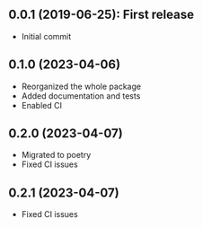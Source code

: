 ## 0.0.1 (2019-06-25): First release

* Initial commit

## 0.1.0 (2023-04-06)

* Reorganized the whole package
* Added documentation and tests
* Enabled CI

## 0.2.0 (2023-04-07)

* Migrated to poetry
* Fixed CI issues

## 0.2.1 (2023-04-07)

* Fixed CI issues
